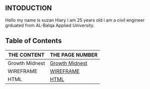 ## INTODUCTION

Hello my name is suzan Hiary i am 25 years old i am a civil engineer grduated from AL-Balqa Applied University.



## Table of Contents


THE CONTENT | THE PAGE NUMBER
------------ | -------------
 Growth Midnest |  [Growth Midnest](#Growth)
 WIREFRAME |  [WIREFRAME](#WIREFRAME)
 HTML|  [HTML](#HTM)



